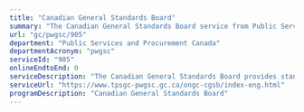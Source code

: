 ```yaml
---
title: "Canadian General Standards Board"
summary: "The Canadian General Standards Board service from Public Services and Procurement Canada is not available end-to-end online, according to the GC Service Inventory."
url: "gc/pwgsc/905"
department: "Public Services and Procurement Canada"
departmentAcronym: "pwgsc"
serviceId: "905"
onlineEndtoEnd: 0
serviceDescription: "The Canadian General Standards Board provides standards development and conformity assessment services, including programs for certification of products and services, registration of quality and environmental management systems, and related services. These services are provided in support of economic, regulatory, procurement, health, safety and environmental interests."
serviceUrl: "https://www.tpsgc-pwgsc.gc.ca/ongc-cgsb/index-eng.html"
programDescription: "Canadian General Standards Board"
---
```

